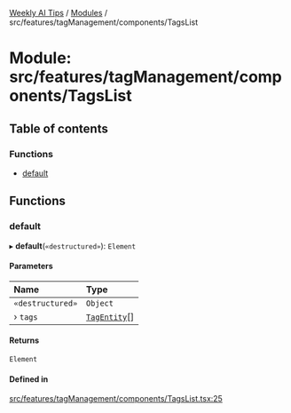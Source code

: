 [Weekly AI Tips](../README.md) / [Modules](../modules.md) / src/features/tagManagement/components/TagsList

# Module: src/features/tagManagement/components/TagsList

## Table of contents

### Functions

- [default](src_features_tagManagement_components_TagsList.md#default)

## Functions

### default

▸ **default**(`«destructured»`): `Element`

#### Parameters

| Name | Type |
| :------ | :------ |
| `«destructured»` | `Object` |
| › `tags` | [`TagEntity`](src_features_tagManagement_types_TagEntity.md#tagentity)[] |

#### Returns

`Element`

#### Defined in

[src/features/tagManagement/components/TagsList.tsx:25](https://github.com/alexsoyes/weekly-ai-tips/blob/b51216ee36bb903ccd72a472afbc8e01da2cc631/src/features/tagManagement/components/TagsList.tsx#L25)
